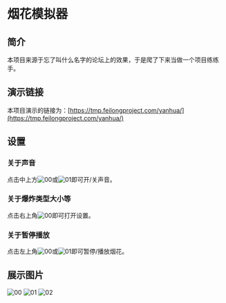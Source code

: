# 烟花模拟器
## 简介
本项目来源于忘了叫什么名字的论坛上的效果，于是爬了下来当做一个项目练练手。
## 演示链接
本项目演示的链接为：[https://tmp.feilongproject.com/yanhua/](https://tmp.feilongproject.com/yanhua/)
## 设置
### 关于声音
点击中上方![00](https://i.loli.net/2020/01/26/CBrwbDOaFRVS6ud.jpg)或![01](https://i.loli.net/2020/01/26/2VuLszjgJIKnDFC.jpg)即可开/关声音。
### 关于爆炸类型大小等
点击右上角![00](https://i.loli.net/2020/01/26/bwiZyIcAzRjtokE.jpg)即可打开设置。
### 关于暂停播放
点击左上角![00](https://i.loli.net/2020/01/26/h1ctuRrZvKkB3i2.jpg)或![01](https://i.loli.net/2020/01/26/AEIdKY241SvwcTz.jpg)即可暂停/播放烟花。
## 展示图片
![00](https://i.loli.net/2020/01/26/gWchIvxO2PR75Vk.jpg)
![01](https://i.loli.net/2020/01/26/qhUZ6eEBpJaTI1Q.jpg)
![02](https://i.loli.net/2020/01/26/EAZqQK7c61ziojS.jpg)

